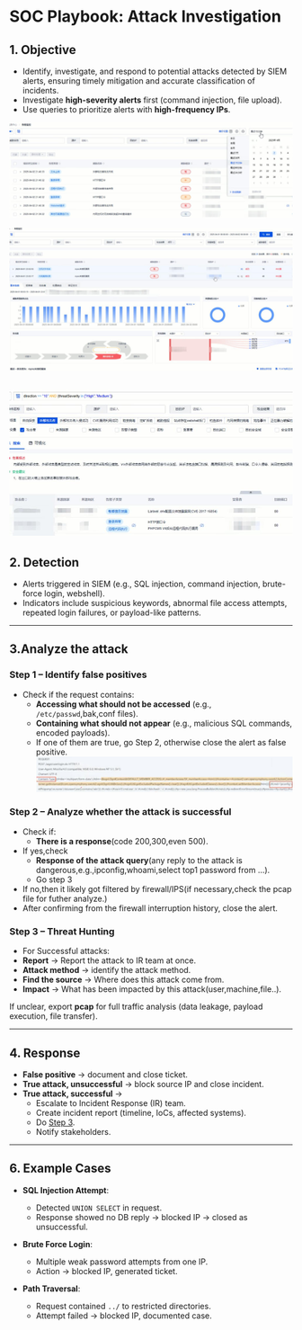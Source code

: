 # SOC Playbook: Attack Investigation

## 1. Objective 
- Identify, investigate, and respond to potential attacks detected by SIEM alerts, ensuring timely mitigation and accurate classification of incidents.
- Investigate **high-severity alerts** first (command injection, file upload).  
- Use queries to prioritize alerts with **high-frequency IPs**.  

![SIEM Dashboard](../SIEMdashboard.jpg)

![SIEM Dashboard](../dash.jpg)

 ![SIEM query](../Query.jpg)
---

## 2. Detection
- Alerts triggered in SIEM (e.g., SQL injection, command injection, brute-force login, webshell).  
- Indicators include suspicious keywords, abnormal file access attempts, repeated login failures, or payload-like patterns.  

---

## 3.Analyze the attack
### Step 1 – Identify false positives
- Check if the request contains:  
  - **Accessing what should not be accessed** (e.g., `/etc/passwd`,bak,conf files).  
  - **Containing what should not appear** (e.g., malicious SQL commands, encoded payloads).
  - If one of them are true, go Step 2, otherwise close the alert as false positive.
    ![True attack](../strust2.jpg)

### Step 2 – Analyze whether the attack is successful
- Check if:
  - **There is a response**(code 200,300,even 500).
- If yes,check
  - **Response of the attack query**(any reply to the attack is dangerous,e.g.,ipconfig,whoami,select top1 password from ...).
  - Go step 3
- If no,then it likely got filtered by firewall/IPS(if necessary,check the pcap file for futher analyze.)
- After confirming from the firewall interruption history, close the alert.

### Step 3 – Threat Hunting
- For Successful attacks:
- **Report** → Report the attack to IR team at once.  
- **Attack method** → identify the attack method.  
- **Find the source** → Where does this attack come from.  
- **Impact** → What has been impacted by this attack(user,machine,file..).


If unclear, export **pcap** for full traffic analysis (data leakage, payload execution, file transfer).  

---

## 4. Response
- **False positive** → document and close ticket.  
- **True attack, unsuccessful** → block source IP and close incident.  
- **True attack, successful** →  
  - Escalate to Incident Response (IR) team.  
  - Create incident report (timeline, IoCs, affected systems).
  - Do [Step 3](#step-3--threat-hunting). 
  - Notify stakeholders.  
---

## 6. Example Cases
- **SQL Injection Attempt**:  
  - Detected `UNION SELECT` in request.  
  - Response showed no DB reply → blocked IP → closed as unsuccessful.  

- **Brute Force Login**:  
  - Multiple weak password attempts from one IP.  
  - Action → blocked IP, generated ticket.  

- **Path Traversal**:  
  - Request contained `../` to restricted directories.  
  - Attempt failed → blocked IP, documented case.  
